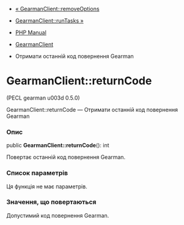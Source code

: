 - [« GearmanClient::removeOptions](gearmanclient.removeoptions.md)
- [GearmanClient::runTasks »](gearmanclient.runtasks.md)

- [PHP Manual](index.md)
- [GearmanClient](class.gearmanclient.md)
- Отримати останній код повернення Gearman

# GearmanClient::returnCode

(PECL gearman u003d 0.5.0)

GearmanClient::returnCode — Отримати останній код повернення Gearman

### Опис

public **GearmanClient::returnCode**(): int

Повертає останній код повернення Gearman.

### Список параметрів

Ця функція не має параметрів.

### Значення, що повертаються

Допустимий код повернення Gearman.
